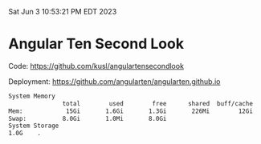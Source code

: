 Sat Jun  3 10:53:21 PM EDT 2023

# Angular Ten Second Look

Code: https://github.com/kusl/angulartensecondlook

Deployment: https://github.com/angularten/angularten.github.io

```bash
System Memory
               total        used        free      shared  buff/cache   available
Mem:            15Gi       1.6Gi       1.3Gi       226Mi        12Gi        13Gi
Swap:          8.0Gi       1.0Mi       8.0Gi
System Storage
1.0G	.
```
```bash
